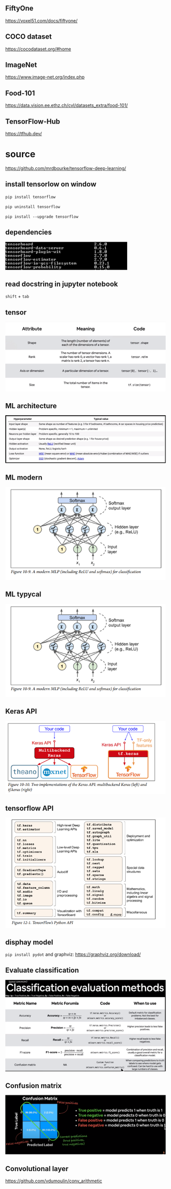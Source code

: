 ## FiftyOne
https://voxel51.com/docs/fiftyone/

## COCO dataset
https://cocodataset.org/#home

## ImageNet
https://www.image-net.org/index.php

## Food-101
https://data.vision.ee.ethz.ch/cvl/datasets_extra/food-101/

## TensorFlow-Hub
https://tfhub.dev/

# source 
https://github.com/mrdbourke/tensorflow-deep-learning/

## install tensorlow on window

`pip install tensorflow`

`pip uninstall tensorflow`

`pip install --upgrade tensorflow
`
##   dependencies

![libraries](https://github.com/Locchuong96/Machine-Learning/blob/main/TensorFlow2/libraries.PNG)

## read docstring in jupyter notebook

`shift` + `tab`

## tensor

![tensor](https://github.com/Locchuong96/Machine-Learning/blob/main/TensorFlow2/images/00-tensor-information.PNG)

## ML architecture

![ML_architeture](https://github.com/Locchuong96/Machine-Learning/blob/main/TensorFlow2/images/01-ML_architecture2.PNG)

## ML modern

![ML_modern](https://github.com/Locchuong96/Machine-Learning/blob/main/TensorFlow2/images/01-MLP_modern.PNG)

## ML typycal
![ML_typycal](https://github.com/Locchuong96/Machine-Learning/blob/main/TensorFlow2/images/01-MLP_modern.PNG)

## Keras API

![keras_api](https://github.com/Locchuong96/Machine-Learning/blob/main/TensorFlow2/images/01-Keras_API.PNG)

## tensorflow API
![tensorflow_api](https://github.com/Locchuong96/Machine-Learning/blob/main/TensorFlow2/images/01-TensorFLow_API.PNG)

## disphay model 

`pip install pydot` and graphviz: https://graphviz.org/download/

## Evaluate classification

![evaluate](https://github.com/Locchuong96/Machine-Learning/blob/main/TensorFlow2/images/classification_evaluation_full.PNG)

## Confusion matrix

![confusion_matric](https://github.com/Locchuong96/Machine-Learning/blob/main/TensorFlow2/images/confusion_matrix.PNG)

## Convolutional layer

https://github.com/vdumoulin/conv_arithmetic
